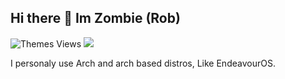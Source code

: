 ## Hi there 👋 Im Zombie (Rob) 
![Themes Views](https://komarev.com/ghpvc/?username=Dark8909&repo=themelist&color=red)
 ![](https://komarev.com/ghpvc/?username=Dark8909&color=orange)




I personaly use Arch and arch based distros, Like EndeavourOS.

